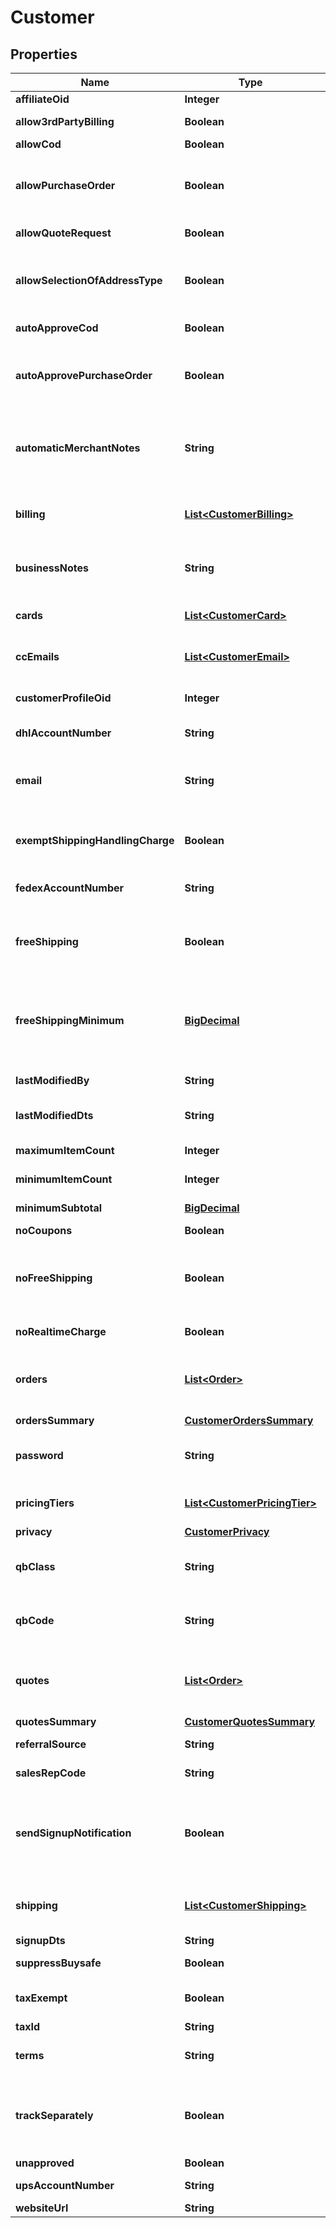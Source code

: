 
# Customer

## Properties
Name | Type | Description | Notes
------------ | ------------- | ------------- | -------------
**affiliateOid** | **Integer** | Affiliate oid |  [optional]
**allow3rdPartyBilling** | **Boolean** | Allow 3rd party billing |  [optional]
**allowCod** | **Boolean** | Allow COD |  [optional]
**allowPurchaseOrder** | **Boolean** | Allow purchase orders by this customer |  [optional]
**allowQuoteRequest** | **Boolean** | Allow quote request |  [optional]
**allowSelectionOfAddressType** | **Boolean** | Allow selection of residential or business address type |  [optional]
**autoApproveCod** | **Boolean** | Auto approve COD |  [optional]
**autoApprovePurchaseOrder** | **Boolean** | Auto approve purchase orders by this customer |  [optional]
**automaticMerchantNotes** | **String** | Automatic merchant notes are added to every order placed |  [optional]
**billing** | [**List&lt;CustomerBilling&gt;**](CustomerBilling.md) | Billing addresses for this customer |  [optional]
**businessNotes** | **String** | Business notes (internally visible only) |  [optional]
**cards** | [**List&lt;CustomerCard&gt;**](CustomerCard.md) | Credit Cards for this customer |  [optional]
**ccEmails** | [**List&lt;CustomerEmail&gt;**](CustomerEmail.md) | Additional emails to CC notification |  [optional]
**customerProfileOid** | **Integer** | Customer profile object identifier |  [optional]
**dhlAccountNumber** | **String** | DHL account number |  [optional]
**email** | **String** | Email address of this customer profile |  [optional]
**exemptShippingHandlingCharge** | **Boolean** | Exempt shipping handling charge |  [optional]
**fedexAccountNumber** | **String** | FedEx account number |  [optional]
**freeShipping** | **Boolean** | This customer always receives free shipping |  [optional]
**freeShippingMinimum** | [**BigDecimal**](BigDecimal.md) | If free_shipping is true, this is the minimum subtotal required for free shipping |  [optional]
**lastModifiedBy** | **String** | Last modified by |  [optional]
**lastModifiedDts** | **String** | Last modified date |  [optional]
**maximumItemCount** | **Integer** | Maximum item count |  [optional]
**minimumItemCount** | **Integer** | Minimum item count |  [optional]
**minimumSubtotal** | [**BigDecimal**](BigDecimal.md) | Minimum subtotal |  [optional]
**noCoupons** | **Boolean** | No coupons |  [optional]
**noFreeShipping** | **Boolean** | No free shipping regardless of coupons or item level settings |  [optional]
**noRealtimeCharge** | **Boolean** | No realtime charge |  [optional]
**orders** | [**List&lt;Order&gt;**](Order.md) | Orders associated with this customer profile |  [optional]
**ordersSummary** | [**CustomerOrdersSummary**](CustomerOrdersSummary.md) |  |  [optional]
**password** | **String** | Password (may only be set, never read) |  [optional]
**pricingTiers** | [**List&lt;CustomerPricingTier&gt;**](CustomerPricingTier.md) | Pricing tiers for this customer |  [optional]
**privacy** | [**CustomerPrivacy**](CustomerPrivacy.md) |  |  [optional]
**qbClass** | **String** | QuickBooks class to import this customer as |  [optional]
**qbCode** | **String** | QuickBooks name to import this customer as |  [optional]
**quotes** | [**List&lt;Order&gt;**](Order.md) | Quotes associated with this customer profile |  [optional]
**quotesSummary** | [**CustomerQuotesSummary**](CustomerQuotesSummary.md) |  |  [optional]
**referralSource** | **String** | Referral Source |  [optional]
**salesRepCode** | **String** | Sales rep code |  [optional]
**sendSignupNotification** | **Boolean** | Send signup notification, if true during customer creation, will send a notification. |  [optional]
**shipping** | [**List&lt;CustomerShipping&gt;**](CustomerShipping.md) | Shipping addresses for this customer |  [optional]
**signupDts** | **String** | Signup date |  [optional]
**suppressBuysafe** | **Boolean** | Suppress buySAFE |  [optional]
**taxExempt** | **Boolean** | True if the customer is tax exempt |  [optional]
**taxId** | **String** | Tax ID |  [optional]
**terms** | **String** | Terms for this customer |  [optional]
**trackSeparately** | **Boolean** | True if the customer should be tracked separately in QuickBooks |  [optional]
**unapproved** | **Boolean** | Unapproved |  [optional]
**upsAccountNumber** | **String** | UPS account number |  [optional]
**websiteUrl** | **String** | Website url |  [optional]



